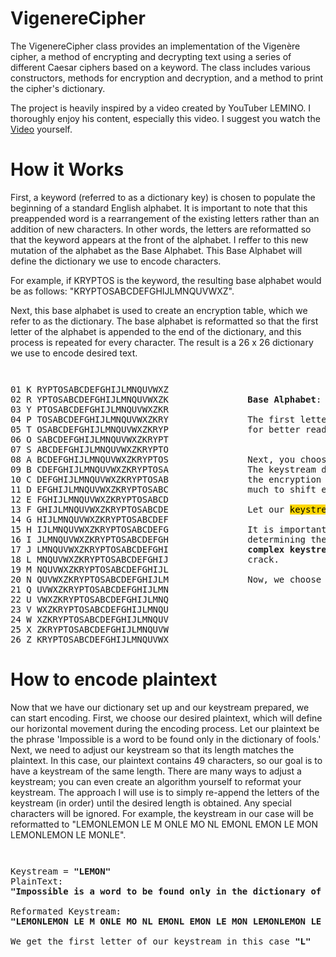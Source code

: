 # VigenereCipher
The VigenereCipher class provides an implementation of the Vigenère cipher, a method of encrypting and decrypting text using a series of different Caesar ciphers based on a keyword. The class includes various constructors, methods for encryption and decryption, and a method to print the cipher's dictionary.

The project is heavily inspired by a video created by YouTuber LEMINO. I thoroughly enjoy his content, especially this video. I suggest you watch the [Video](https://youtu.be/jVpsLMCIB0Y?si=haevvMONuUgkI6_0) yourself. 

# How it Works
First, a keyword (referred to as a dictionary key) is chosen to populate the beginning of a standard English alphabet. It is important to note that this preappended word is a rearrangement of the existing letters rather than an addition of new characters. In other words, the letters are reformatted so that the keyword appears at the front of the alphabet. I reffer to this new mutation of the alphabet as the Base Alphabet. This Base Alphabet will define the dictionary we use to encode characters. 

For example, if KRYPTOS is the keyword, the resulting base alphabet would be as follows: "KRYPTOSABCDEFGHIJLMNQUVWXZ". 

Next, this base alphabet is used to create an encryption table, which we refer to as the dictionary. The base alphabet is reformatted so that the first letter of the alphabet is appended to the end of the dictionary, and this process is repeated for every character. The result is a 26 x 26 dictionary we use to encode desired text. 

<p style="font-size: smaller; white-space: pre; margin-left: 80px;">
<pre>
01 K RYPTOSABCDEFGHIJLMNQUVWXZ
02 R YPTOSABCDEFGHIJLMNQUVWXZK               <strong>Base Alphabet</strong>: [KRYPTOSABCDEFGHIJLMNQUVWXZ]
03 Y PTOSABCDEFGHIJLMNQUVWXZKR
04 P TOSABCDEFGHIJLMNQUVWXZKRY               The first letter of every alphabet was isolated and numbers were added   
05 T OSABCDEFGHIJLMNQUVWXZKRYP               for better readability. 
06 O SABCDEFGHIJLMNQUVWXZKRYPT           
07 S ABCDEFGHIJLMNQUVWXZKRYPTO
08 A BCDEFGHIJLMNQUVWXZKRYPTOS               Next, you choose a phrase or keyword; this will function as the keystream.  
09 B CDEFGHIJLMNQUVWXZKRYPTOSA               The keystream defines the index in the vertical direction and is crucial in
10 C DEFGHIJLMNQUVWXZKRYPTOSAB               the encryption process. Think of the keystream as the key that defines how 
11 D EFGHIJLMNQUVWXZKRYPTOSABC               much to shift every letter of the desired plaintext.
12 E FGHIJLMNQUVWXZKRYPTOSABCD
13 F GHIJLMNQUVWXZKRYPTOSABCDE               Let our <mark style="background-color: gold;">keystream</mark> be <strong>LEMON</strong>. 
14 G HIJLMNQUVWXZKRYPTOSABCDEF               
15 H IJLMNQUVWXZKRYPTOSABCDEFG               It is important to recognize that the keystream plays a significant role in 
16 I JLMNQUVWXZKRYPTOSABCDEFGH               determining the quality of the encryption. In other words, <strong>longer and more</strong> 
17 J LMNQUVWXZKRYPTOSABCDEFGHI               <strong>complex keystreams enhance the encryption</strong> and make it more difficult to 
18 L MNQUVWXZKRYPTOSABCDEFGHIJ               crack.
19 M NQUVWXZKRYPTOSABCDEFGHIJL
20 N QUVWXZKRYPTOSABCDEFGHIJLM               Now, we choose plaintext we want to encrypt.
21 Q UVWXZKRYPTOSABCDEFGHIJLMN
22 U VWXZKRYPTOSABCDEFGHIJLMNQ
23 V WXZKRYPTOSABCDEFGHIJLMNQU
24 W XZKRYPTOSABCDEFGHIJLMNQUV
25 X ZKRYPTOSABCDEFGHIJLMNQUVW
26 Z KRYPTOSABCDEFGHIJLMNQUVWX
</pre>
</p>

# How to encode plaintext
Now that we have our dictionary set up and our keystream prepared, we can start encoding. First, we choose our desired plaintext, which will define our horizontal movement during the encoding process. Let our plaintext be the phrase 'Impossible is a word to be found only in the dictionary of fools.' Next, we need to adjust our keystream so that its length matches the plaintext. In this case, our plaintext contains 49 characters, so our goal is to have a keystream of the same length. There are many ways to adjust a keystream; you can even create an algorithm yourself to reformat your keystream. The approach I will use is to simply re-append the letters of the keystream (in order) until the desired length is obtained. Any special characters will be ignored. For example, the keystream in our case will be reformatted to "LEMONLEMON LE M ONLE MO NL EMONL EMON LE MON LEMONLEMON LE MONLE". 

<p style="font-size: smaller; white-space: pre; margin-left: 80px;">
<pre>
Keystream = <strong>"LEMON"</strong>                                                                01 K RYPTOSABCDEFGHIJLMNQUVWXZ
PlainText:                                                                         02 R YPTOSABCDEFGHIJLMNQUVWXZK
<strong>"Impossible is a word to be found only in the dictionary of fools"</strong>                 03 Y PTOSABCDEFGHIJLMNQUVWXZKR
                                                                                   04 P TOSABCDEFGHIJLMNQUVWXZKRY                  
Reformated Keystream:                                                              05 T OSABCDEFGHIJLMNQUVWXZKRYP                
<strong>"LEMONLEMON LE M ONLE MO NL EMONL EMON LE MON LEMONLEMON LE MONLE"</strong>                 06 O SABCDEFGHIJLMNQUVWXZKRYPT           
                                                                                   07 S ABCDEFGHIJLMNQUVWXZKRYPTO
We get the first letter of our keystream in this case <strong>"L"</strong>                                           08 A BCDEFGHIJLMNQUVWXZKRYPTOS                 
                                                                                   09 B CDEFGHIJLMNQUVWXZKRYPTOSA               
                                                                                   10 C DEFGHIJLMNQUVWXZKRYPTOSAB               
                                                                                   11 D EFGHIJLMNQUVWXZKRYPTOSABC               
                                                                                   12 E FGHIJLMNQUVWXZKRYPTOSABCD
                                                                                   13 F GHIJLMNQUVWXZKRYPTOSABCDE                
                                                                                   14 G HIJLMNQUVWXZKRYPTOSABCDEF               
                                                                                   15 H IJLMNQUVWXZKRYPTOSABCDEFG                
                                                                                   16 I JLMNQUVWXZKRYPTOSABCDEFGH                
                                                                                   17 J LMNQUVWXZKRYPTOSABCDEFGHI                
                                                                                   18 L MNQUVWXZKRYPTOSABCDEFGHIJ               
                                                                                   19 M NQUVWXZKRYPTOSABCDEFGHIJL
                                                                                   20 N QUVWXZKRYPTOSABCDEFGHIJLM               
                                                                                   21 Q UVWXZKRYPTOSABCDEFGHIJLMN
                                                                                   22 U VWXZKRYPTOSABCDEFGHIJLMNQ
                                                                                   23 V WXZKRYPTOSABCDEFGHIJLMNQU
                                                                                   24 W XZKRYPTOSABCDEFGHIJLMNQUV
                                                                                   25 X ZKRYPTOSABCDEFGHIJLMNQUVW
                                                                                   26 Z KRYPTOSABCDEFGHIJLMNQUVWX
</pre>
</p>




                                                                          
                                                                        




            
